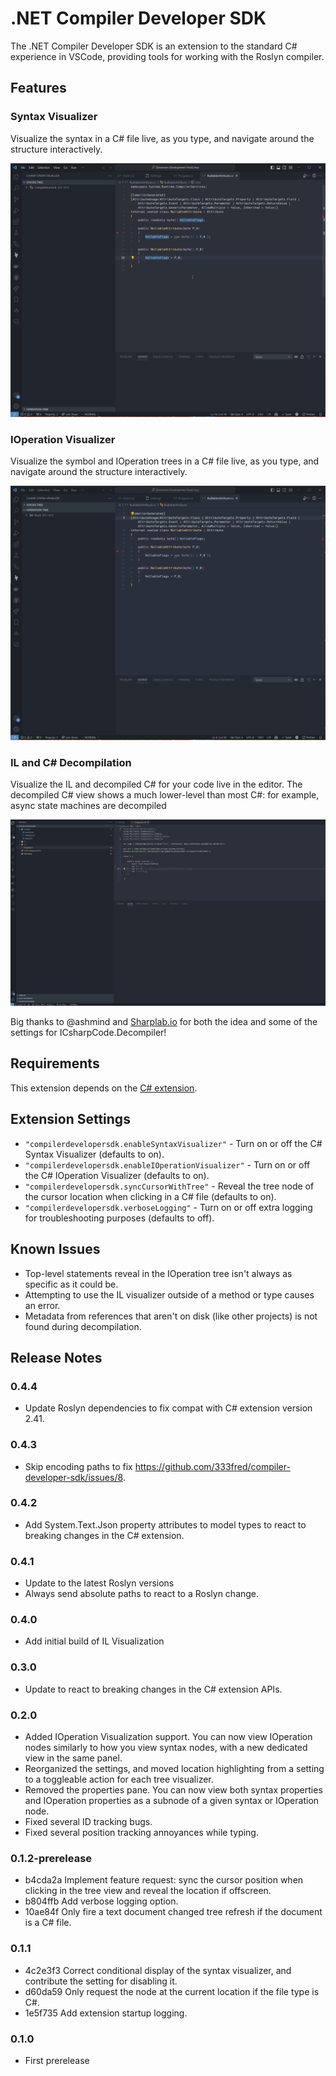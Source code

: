 # .NET Compiler Developer SDK

The .NET Compiler Developer SDK is an extension to the standard C# experience in VSCode, providing tools for working with the Roslyn compiler.

## Features

### Syntax Visualizer

Visualize the syntax in a C# file live, as you type, and navigate around the structure interactively.

![Syntax visualizer demonstration](./images/SyntaxVisualizerDemo.gif)

### IOperation Visualizer

Visualize the symbol and IOperation trees in a C# file live, as you type, and navigate around the structure interactively.

![IOperation visualizer demonstration](./images/IOperationVisualizerDemo.gif)

### IL and C# Decompilation

Visualize the IL and decompiled C# for your code live in the editor. The decompiled C# view shows a much lower-level than most C#: for example, async state machines
are decompiled

![IL Visualizer demonstration](./images//IlVisualizerDemo.gif)

Big thanks to @ashmind and [Sharplab.io](https://sharplab.io) for both the idea and some of the settings for ICsharpCode.Decompiler!

## Requirements

This extension depends on the [C# extension](https://marketplace.visualstudio.com/items?itemName=ms-dotnettools.csharp).

## Extension Settings

* `"compilerdevelopersdk.enableSyntaxVisualizer"` - Turn on or off the C# Syntax Visualizer (defaults to on).
* `"compilerdevelopersdk.enableIOperationVisualizer"` - Turn on or off the C# IOperation Visualizer (defaults to on).
* `"compilerdevelopersdk.syncCursorWithTree"` - Reveal the tree node of the cursor location when clicking in a C# file (defaults to on).
* `"compilerdevelopersdk.verboseLogging"` - Turn on or off extra logging for troubleshooting purposes (defaults to off).

## Known Issues

* Top-level statements reveal in the IOperation tree isn't always as specific as it could be.
* Attempting to use the IL visualizer outside of a method or type causes an error.
* Metadata from references that aren't on disk (like other projects) is not found during decompilation.

## Release Notes

### 0.4.4

* Update Roslyn dependencies to fix compat with C# extension version 2.41.

### 0.4.3

* Skip encoding paths to fix https://github.com/333fred/compiler-developer-sdk/issues/8.

### 0.4.2

* Add System.Text.Json property attributes to model types to react to breaking changes in the C# extension.

### 0.4.1

* Update to the latest Roslyn versions
* Always send absolute paths to react to a Roslyn change.

### 0.4.0

* Add initial build of IL Visualization

### 0.3.0

* Update to react to breaking changes in the C# extension APIs.

### 0.2.0

* Added IOperation Visualization support. You can now view IOperation nodes similarly to how you view syntax nodes, with a new dedicated view
  in the same panel.
* Reorganized the settings, and moved location highlighting from a setting to a toggleable action for each tree visualizer.
* Removed the properties pane. You can now view both syntax properties and IOperation properties as a subnode of a given syntax or IOperation node.
* Fixed several ID tracking bugs.
* Fixed several position tracking annoyances while typing.

### 0.1.2-prerelease

* b4cda2a Implement feature request: sync the cursor position when clicking in the tree view and reveal the location if offscreen.
* b804ffb Add verbose logging option.
* 10ae84f Only fire a text document changed tree refresh if the document is a C# file.

### 0.1.1

* 4c2e3f3 Correct conditional display of the syntax visualizer, and contribute the setting for disabling it.
* d60da59 Only request the node at the current location if the file type is C#.
* 1e5f735 Add extension startup logging.

### 0.1.0
- First prerelease
